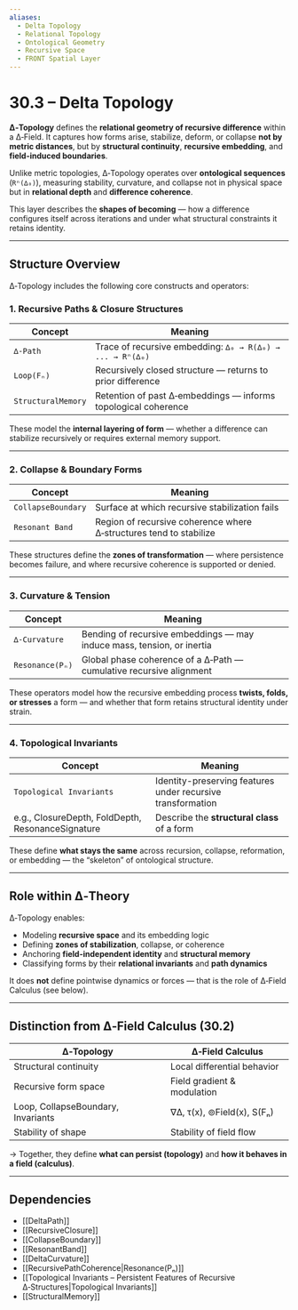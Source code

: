 ```yaml
---
aliases:
  - Delta Topology
  - Relational Topology
  - Ontological Geometry
  - Recursive Space
  - FRONT Spatial Layer
---
```


# 30.3 – Delta Topology

**∆‑Topology** defines the **relational geometry of recursive difference** within a ∆‑Field. It captures how forms arise, stabilize, deform, or collapse **not by metric distances**, but by **structural continuity**, **recursive embedding**, and **field-induced boundaries**.

Unlike metric topologies, ∆‑Topology operates over **ontological sequences** (`Rⁿ(∆₀)`), measuring stability, curvature, and collapse not in physical space but in **relational depth** and **difference coherence**.

This layer describes the **shapes of becoming** — how a difference configures itself across iterations and under what structural constraints it retains identity.

---

## Structure Overview

∆‑Topology includes the following core constructs and operators:

### 1. Recursive Paths & Closure Structures

| Concept         | Meaning                                                    |
|-----------------|------------------------------------------------------------|
| `∆‑Path`        | Trace of recursive embedding: `∆₀ → R(∆₀) → ... → Rⁿ(∆₀)`  |
| `Loop(Fₙ)`      | Recursively closed structure — returns to prior difference |
| `StructuralMemory` | Retention of past ∆‑embeddings — informs topological coherence |

These model the **internal layering of form** — whether a difference can stabilize recursively or requires external memory support.

---

### 2. Collapse & Boundary Forms

| Concept           | Meaning                                                            |
|-------------------|--------------------------------------------------------------------|
| `CollapseBoundary`| Surface at which recursive stabilization fails                     |
| `Resonant Band`   | Region of recursive coherence where ∆‑structures tend to stabilize |

These structures define the **zones of transformation** — where persistence becomes failure, and where recursive coherence is supported or denied.

---

### 3. Curvature & Tension

| Concept        | Meaning                                                              |
|----------------|----------------------------------------------------------------------|
| `∆‑Curvature`  | Bending of recursive embeddings — may induce mass, tension, or inertia |
| `Resonance(Pₙ)`| Global phase coherence of a ∆‑Path — cumulative recursive alignment    |

These operators model how the recursive embedding process **twists, folds, or stresses** a form — and whether that form retains structural identity under strain.

---

### 4. Topological Invariants

| Concept                | Meaning                                                          |
|------------------------|------------------------------------------------------------------|
| `Topological Invariants` | Identity-preserving features under recursive transformation       |
| e.g., ClosureDepth, FoldDepth, ResonanceSignature | Describe the **structural class** of a form |

These define **what stays the same** across recursion, collapse, reformation, or embedding — the “skeleton” of ontological structure.

---

## Role within ∆‑Theory

∆‑Topology enables:

- Modeling **recursive space** and its embedding logic
- Defining **zones of stabilization**, collapse, or coherence
- Anchoring **field-independent identity** and **structural memory**
- Classifying forms by their **relational invariants** and **path dynamics**

It does **not** define pointwise dynamics or forces — that is the role of ∆‑Field Calculus (see below).

---

## Distinction from ∆‑Field Calculus (30.2)

| ∆‑Topology                      | ∆‑Field Calculus               |
|----------------------------------|---------------------------------|
| Structural continuity            | Local differential behavior     |
| Recursive form space             | Field gradient & modulation     |
| Loop, CollapseBoundary, Invariants | ∇∆, τ(x), ⊚Field(x), S(Fₙ)      |
| Stability of shape               | Stability of field flow         |

→ Together, they define **what can persist (topology)** and **how it behaves in a field (calculus)**.

---

## Dependencies

- [[DeltaPath]]
- [[RecursiveClosure]]
- [[CollapseBoundary]]
- [[ResonantBand]]
- [[DeltaCurvature]]
- [[RecursivePathCoherence|Resonance(Pₙ)]]
- [[Topological Invariants – Persistent Features of Recursive ∆‑Structures|Topological Invariants]]
- [[StructuralMemory]]
